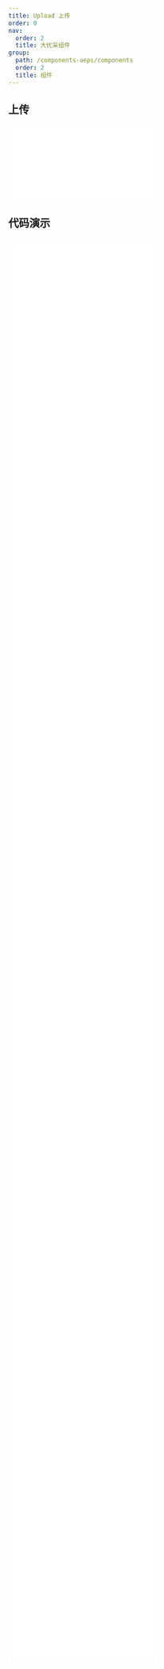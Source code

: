```yaml
---
title: Upload 上传
order: 0
nav:
  order: 2
  title: 大优采组件
group:
  path: /components-aeps/components
  order: 2
  title: 组件
---
```


## 上传

<div>
<embed src="@docs-common/upload/index.md"></embed>
</div>
        
## 代码演示

<Row gutter=8>

  <Col span=12>
    
  <div class="code-box"><embed src="@abiz-rc-aeps/upload/demo/basic-upload-aeps.md"></embed></div>
          
  <div class="code-box"><embed src="@abiz-rc-aeps/upload/demo/defaultFileList-upload-aeps.md"></embed></div>
          
  <div class="code-box"><embed src="@abiz-rc-aeps/upload/demo/fileList-upload-aeps.md"></embed></div>
          
  <div class="code-box"><embed src="@abiz-rc-aeps/upload/demo/directory-upload-aeps.md"></embed></div>
          
  <div class="code-box"><embed src="@abiz-rc-aeps/upload/demo/upload-png-only-upload-aeps.md"></embed></div>
          
  <div class="code-box"><embed src="@abiz-rc-aeps/upload/demo/preview-file-upload-aeps.md"></embed></div>
          
  <div class="code-box"><embed src="@abiz-rc-aeps/upload/demo/upload-with-aliyun-oss-upload-aeps.md"></embed></div>
          
  <div class="code-box"><embed src="@abiz-rc-aeps/upload/demo/file-type-upload-aeps.md"></embed></div>
          
  <div class="code-box"><embed src="@abiz-rc-aeps/upload/demo/crop-image-upload-aeps.md"></embed></div>
          
  </Col>
          
  <Col span=12>
    
  <div class="code-box"><embed src="@abiz-rc-aeps/upload/demo/avatar-upload-aeps.md"></embed></div>
          
  <div class="code-box"><embed src="@abiz-rc-aeps/upload/demo/picture-card-upload-aeps.md"></embed></div>
          
  <div class="code-box"><embed src="@abiz-rc-aeps/upload/demo/drag-upload-aeps.md"></embed></div>
          
  <div class="code-box"><embed src="@abiz-rc-aeps/upload/demo/upload-manually-upload-aeps.md"></embed></div>
          
  <div class="code-box"><embed src="@abiz-rc-aeps/upload/demo/picture-style-upload-aeps.md"></embed></div>
          
  <div class="code-box"><embed src="@abiz-rc-aeps/upload/demo/transform-file-upload-aeps.md"></embed></div>
          
  <div class="code-box"><embed src="@abiz-rc-aeps/upload/demo/upload-custom-action-icon-upload-aeps.md"></embed></div>
          
  <div class="code-box"><embed src="@abiz-rc-aeps/upload/demo/drag-sorting-upload-aeps.md"></embed></div>
          
  <div class="code-box"><embed src="@abiz-rc-aeps/upload/demo/customize-progress-bar-upload-aeps.md"></embed></div>
          
  </Col>
          
</Row>
        
<div><embed src="@docs-common/upload/index-api.md"></embed><div>
        